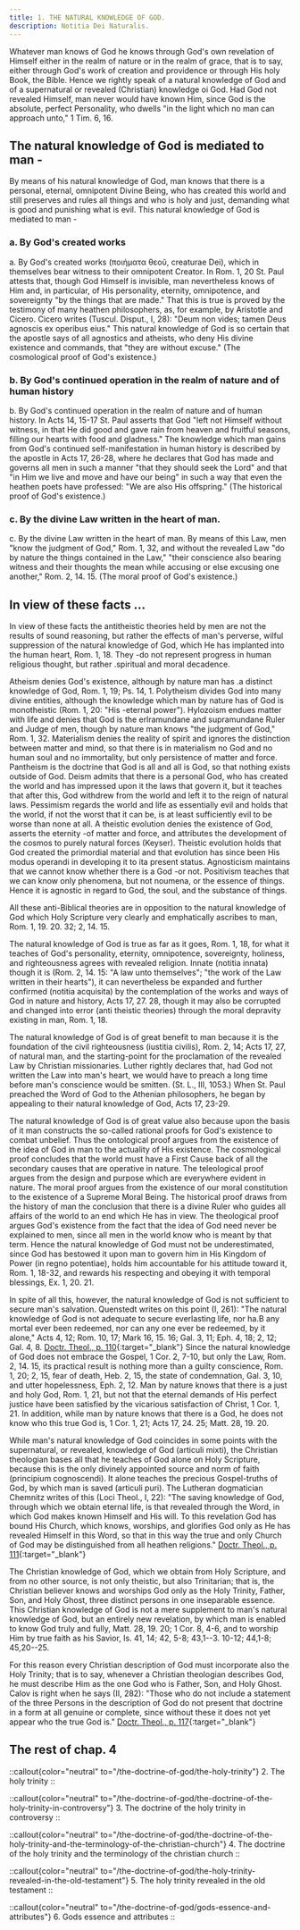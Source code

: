 ```yaml
---
title: 1. THE NATURAL KNOWLEDGE OF GOD.
description: Notitia Dei Naturalis.
---
```


Whatever man knows of God he knows through God's own revelation of Himself either in the realm of nature or in the realm of grace, that is to say, either through God's work of creation and providence or through His holy Book, the Bible. Hence we rightly speak of a natural knowledge of God and of a supernatural or revealed (Christian) knowledge oi God. Had God not revealed Himself, man never would have known Him, since God is the absolute, perfect Personality, who dwells "in the light which no man can approach unto," 1 Tim. 6, 16.

## The natural knowledge of God is mediated to man - 
By means of his natural knowledge of God, man knows that there is a personal, eternal, omnipotent Divine Being, who has created this world and still preserves and rules all things and who is holy and just, demanding what is good and punishing what is evil. This natural knowledge of God is mediated to man -

### a. By God's created works
a. By God's created works (ποιήματα θεοῦ, creaturae Dei), which in themselves bear witness to their omnipotent Creator. In Rom. 1, 20 St. Paul attests that, though God Himself is invisible, man nevertheless knows of Him and, in particular, of His personality, eternity, omnipotence, and sovereignty "by the things that are made." That this is true is proved by the testimony of many heathen philosophers, as, for example, by Aristotle and Cicero. Cicero writes (Tuscul. Disput., I, 28): "Deum non vides; tamen Deus agnoscis ex operibus eius." This natural knowledge of God is so certain that the apostle says of all agnostics and atheists, who deny His divine existence and commands, that "they are without excuse." (The cosmological proof of God's existence.)

### b. By God's continued operation in the realm of nature and of human history
b. By God's continued operation in the realm of nature and of human history. In Acts 14, 15-17 St. Paul asserts that God "left not Himself without witness, in that He did good and gave rain from heaven and fruitful seasons, filling our hearts with food and gladness." The knowledge which man gains from God's continued self-manifestation in human history is described by the apostle in Acts 17, 26-28, where he declares that God has made and governs all men in such a manner "that they should seek the Lord" and that "in Him we live and move and have our being" in such a way that even the heathen poets have professed: "We are also His offspring." (The historical proof of God's existence.)

### c. By the divine Law written in the heart of man.
c. By the divine Law written in the heart of man. By means of this Law, men "know the judgment of God," Rom. 1, 32, and without the revealed Law "do by nature the things contained in the Law," "their conscience also bearing witness and their thoughts the mean while accusing or else excusing one another," Rom. 2, 14. 15. (The moral proof of God's existence.)

## In view of these facts ...
In view of these facts the antitheistic theories held by men are not the results of sound reasoning, but rather the effects of man's perverse, wilful suppression of the natural knowledge of God, which He has implanted into the human heart, Rom. 1, 18. They -do not represent progress in human religious thought, but rather .spiritual and moral decadence.

Atheism denies God's existence, although by nature man has .a distinct knowledge of God, Rom. 1, 19; Ps. 14, 1. Polytheism divides God into many divine entities, although the knowledge which man by nature has of God is monotheistic (Rom. 1, 20: "His -eternal power"). Hylozoism endues matter with life and denies that God is the erlramundane and supramundane Ruler and Judge of men, though by nature man knows "the judgment of God," Rom. 1, 32. Materialism denies the reality of spirit and ignores the distinction between matter and mind, so that there is in materialism no God and no human soul and no immortality, but only persistence of matter and force. Pantheism is the doctrine that God is all and all is God, so that nothing exists outside of God. Deism admits that there is a personal God, who has created the world and has impressed upon it the laws that govern it, but it teaches that after this, God withdrew from the world and left it to the reign of natural laws. Pessimism regards the world and life as essentially evil and holds that the world, if not the worst that it can be, is at least sufficiently evil to be worse than none at all. A theistic evolution denies the existence of God, asserts the eternity -of matter and force, and attributes the development of the cosmos to purely natural forces (Keyser). Theistic evolution holds that God created the primordial material and that evolution has since been His modus operandi in developing it to ita present status. Agnosticism maintains that we cannot know whether there is a God -or not. Positivism teaches that we can know only phenomena, but not noumena, or the essence of things. Hence it is agnostic in regard to God, the soul, and the substance of things.

All these anti-Biblical theories are in opposition to the natural knowledge of God which Holy Scripture very clearly and emphatically ascribes to man, Rom. 1, 19. 20. 32; 2, 14. 15.

The natural knowledge of God is true as far as it goes, Rom. 1, 18, for what it teaches of God's personality, eternity, omnipotence, sovereignty, holiness, and righteousness agrees with revealed religion. Innate (notitia innata) though it is (Rom. 2, 14. 15: "A law unto themselves"; "the work of the Law written in their hearts"), it can nevertheless be expanded and further confirmed (notitia acquisita) by the contemplation of the works and ways of God in nature and history, Acts 17, 27. 28, though it may also be corrupted and changed into error (anti theistic theories) through the moral depravity existing in man, Rom. 1, 18.

The natural knowledge of God is of great benefit to man because it is the foundation of the civil righteousness (iustitia civilis), Rom. 2, 14; Acts 17, 27, of natural man, and the starting-point for the proclamation of the revealed Law by Christian missionaries. Luther rightly declares that, had God not written the Law into man's heart, we would have to preach a long time before man's conscience would be smitten. (St. L., III, 1053.) When St. Paul preached the Word of God to the Athenian philosophers, he began by appealing to their natural knowledge of God, Acts 17, 23-29.

The natural knowledge of God is of great value also because upon the basis of it man constructs the so-called rational proofs for God's existence to combat unbelief. Thus the ontological proof argues from the existence of the idea of God in man to the actuality of His existence. The cosmological proof concludes that the world must have a First Cause back of all the secondary causes that are operative in nature. The teleological proof argues from the design and purpose which are everywhere evident in nature. The moral proof argues from the existence of our moral constitution to the existence of a Supreme Moral Being. The historical proof draws from the history of man the conclusion that there is a divine Ruler who guides all affairs of the world to an end which He has in view. The theological proof argues God's existence from the fact that the idea of God need never be explained to men, since all men in the world know who is meant by that term. Hence the natural knowledge of God must not be underestimated, since God has bestowed it upon man to govern him in His Kingdom of Power (in regno potentiae), holds him accountable for his attitude toward it, Rom. 1, 18-32, and rewards his respecting and obeying it with temporal blessings, Ex. 1, 20. 21.

In spite of all this, however, the natural knowledge of God is not sufficient to secure man's salvation. Quenstedt writes on this point (I, 261): "The natural knowledge of God is not adequate to secure everlasting life, nor ha.B any mortal ever been redeemed, nor can any one ever be redeemed, by it alone," Acts 4, 12; Rom. 10, 17; Mark 16, 15. 16; Gal. 3, 11; Eph. 4, 18; 2, 12; Gal. 4, 8. [Doctr. Theol., p. 110](https://archive.org/details/doctrinaltheolog00schmuoft/page/n117/mode/2up){:target="_blank"} Since the natural knowledge of God does not embrace the Gospel, 1 Cor. 2, 7-10, but only the Law, Rom. 2, 14. 15, its practical result is nothing more than a guilty conscience, Rom. 1, 20; 2, 15, fear of death, Heb. 2, 15, the state of condemnation, Gal. 3, 10, and utter hopelessness, Eph. 2, 12. Man by nature knows that there is a just and holy God, Rom. 1, 21, but not that the eternal demands of His perfect justice have been satisfied by the vicarious satisfaction of Christ, 1 Cor. 1, 21. In addition, while man by nature knows that there is a God, he does not know who this true God is, 1 Cor. 1, 21; Acts 17, 24. 25; Matt. 28, 19. 20.

While man's natural knowledge of God coincides in some points with the supernatural, or revealed, knowledge of God (articuli mixti), the Christian theologian bases all that he teaches of God alone on Holy Scripture, because this is the only divinely appointed source and norm of faith (principium cognoscendi). It alone teaches the precious Gospel-truths of God, by which man is saved (articuli puri). The Lutheran dogmatician Chemnitz writes of this (Loci Theol., I, 22): "The saving knowledge of God, through which we obtain eternal life, is that revealed through the Word, in which God makes known Himself and His will. To this revelation God has bound His Church, which knows, worships, and glorifies God only as He has revealed Himself in this Word, so that in this way the true and only Church of God may be distinguished from all heathen religions." [Doctr. Theol., p. 111](https://archive.org/details/doctrinaltheolog00schmuoft/page/n117/mode/2up){:target="_blank"}

The Christian knowledge of God, which we obtain from Holy Scripture, and from no other source, is not only theistic, but also Trinitarian; that is, the Christian believer knows and worships God only as the Holy Trinity, Father, Son, and Holy Ghost, three distinct persons in one inseparable essence. This Christian knowledge of God is not a mere supplement to man's natural knowledge of God, but an entirely new revelation, by which man is enabled to know God truly and fully, Matt. 28, 19. 20; 1 Cor. 8, 4-6, and to worship Him by true faith as his Savior, Is. 41, 14; 42, 5-8; 43,1--3. 10-12; 44,1-8; 45,20--25.

For this reason every Christian description of God must incorporate also the Holy Trinity; that is to say, whenever a Christian theologian describes God, he must describe Him as the one God who is Father, Son, and Holy Ghost. Calov is right when he says (II, 282): "Those who do not include a statement of the three Persons in the description of God do not present that doctrine in a form at all genuine or complete, since without these it does not yet appear who the true God is." [Doctr. Theol., p. 117](https://archive.org/details/doctrinaltheolog00schmuoft/page/n123/mode/2up){:target="_blank"}

## The rest of chap. 4

::callout{color="neutral" to="/the-doctrine-of-god/the-holy-trinity"}
2. The holy trinity
::

::callout{color="neutral" to="/the-doctrine-of-god/the-doctrine-of-the-holy-trinity-in-controversy"}
3. The doctrine of the holy trinity in controversy
::

::callout{color="neutral" to="/the-doctrine-of-god/the-doctrine-of-the-holy-trinity-and-the-terminology-of-the-christian-church"}
4. The doctrine of the holy trinity and the terminology of the christian church
::

::callout{color="neutral" to="/the-doctrine-of-god/the-holy-trinity-revealed-in-the-old-testament"}
5. The holy trinity revealed in the old testament
::

::callout{color="neutral" to="/the-doctrine-of-god/gods-essence-and-attributes"}
6. Gods essence and attributes
::

